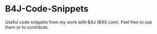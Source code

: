 # B4J-Code-Snippets
Useful code snippets from my work with B4J (B4X.com). Feel free to use them or to contribute.


